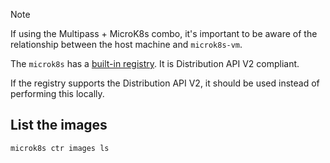 > [!NOTE]
> If using the Multipass + MicroK8s combo, it's important to be aware of the relationship between the host machine and `microk8s-vm`.
> 
> The `microk8s` has a [built-in registry](https://microk8s.io/docs/registry-built-in). It is Distribution API V2 compliant.
>
> If the registry supports the Distribution API V2, it should be used instead of performing this locally.

## List the images

```
microk8s ctr images ls
```
